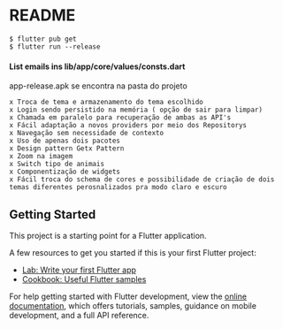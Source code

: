 # README
```
$ flutter pub get 
$ flutter run --release 
```

#### List emails ins lib/app/core/values/consts.dart

app-release.apk se encontra na pasta do projeto

```
x Troca de tema e armazenamento do tema escolhido
x Login sendo persistido na memória ( opção de sair para limpar)
x Chamada em paralelo para recuperação de ambas as API's
x Fácil adaptação a novos providers por meio dos Repositorys
x Navegação sem necessidade de contexto
x Uso de apenas dois pacotes
x Design pattern Getx Pattern
x Zoom na imagem
x Switch tipo de animais
x Componentização de widgets
x Fácil troca do schema de cores e possibilidade de criação de dois temas diferentes perosnalizados pra modo claro e escuro
```

## Getting Started

This project is a starting point for a Flutter application.

A few resources to get you started if this is your first Flutter project:

- [Lab: Write your first Flutter app](https://docs.flutter.dev/get-started/codelab)
- [Cookbook: Useful Flutter samples](https://docs.flutter.dev/cookbook)

For help getting started with Flutter development, view the
[online documentation](https://docs.flutter.dev/), which offers tutorials,
samples, guidance on mobile development, and a full API reference.
